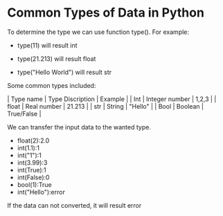 # Common Types of Data in Python

To determine the type we can use function type(). For example:

  - type(11) will result int

  - type(21.213) will result float

  - type("Hello World") will result str

Some common types included:

| Type name | Type Discription | Example |
| Int       | Integer number   |  1,2,3  |
| float     | Real number      |  21.213 |
| str       | String           | "Hello" |
| Bool      | Boolean          | True/False |

We can transfer the input data to the wanted type.

  - float(2):2.0
  - int(1.1):1
  - int("1"):1
  - int(3.99):3
  - int(True):1
  - int(False):0
  - bool(1):True
  - int("Hello"):error

If the data can not converted, it will result error
